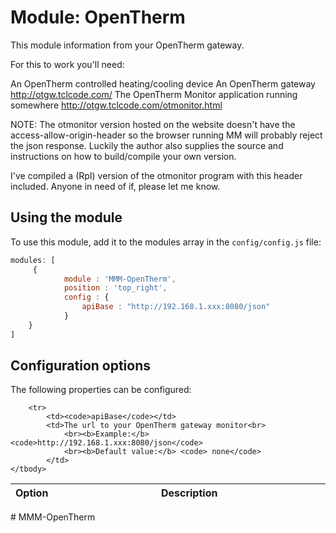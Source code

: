 # Module: OpenTherm
This module information from your OpenTherm gateway.

For this to work you'll need:

An OpenTherm controlled heating/cooling device
An OpenTherm gateway http://otgw.tclcode.com/
The OpenTherm Monitor application running somewhere http://otgw.tclcode.com/otmonitor.html

NOTE: The otmonitor version hosted on the website doesn't have the access-allow-origin-header so the browser running MM will probably reject the json response. Luckily the author also supplies the source and instructions on how to build/compile your own version.

I've compiled a (RpI) version of the otmonitor program with this header included. Anyone in need of if, please let me know.


## Using the module

To use this module, add it to the modules array in the `config/config.js` file:
````javascript
modules: [
	 {
			module : 'MMM-OpenTherm',
			position : 'top_right',
			config : {
				apiBase : "http://192.168.1.xxx:8080/json"
			}
	}
]
````

## Configuration options

The following properties can be configured:


<table width="100%">
	<!-- why, markdown... -->
	<thead>
		<tr>
			<th>Option</th>
			<th width="100%">Description</th>
		</tr>
	<thead>
	<tbody>

		<tr>
			<td><code>apiBase</code></td>
			<td>The url to your OpenTherm gateway monitor<br>
				<br><b>Example:</b> <code>http://192.168.1.xxx:8080/json</code>
				<br><b>Default value:</b> <code> none</code>
			</td>
	</tbody>
</table>
# MMM-OpenTherm
